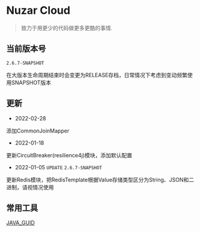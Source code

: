 # Nuzar Cloud

> 致力于用更少的代码做更多更酷的事情.

## 当前版本号

`2.6.7-SNAPSHOT`

在大版本生命周期结束时会变更为RELEASE存档，日常情况下考虑到变动频繁使用SNAPSHOT版本

## 更新

* 2022-02-28

添加CommonJoinMapper

* 2022-01-18

更新CircuitBreaker(resilience4j)模块，添加默认配置

* 2022-01-05 `UPDATE` `2.6.7-SNAPSHOT`

更新Redis模块，把RedisTemplate根据Value存储类型区分为String、JSON和二进制，请视情况使用

## 常用工具

[JAVA_GUID](https://javaguide.cn)
